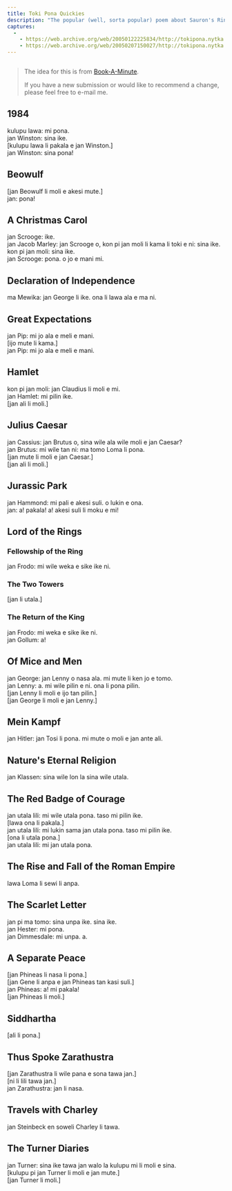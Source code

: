 ```yaml
---
title: Toki Pona Quickies
description: "The popular (well, sorta popular) poem about Sauron's Ring. Woohoo."
captures:
  -
    - https://web.archive.org/web/20050122225834/http://tokipona.nytka.org:80/text/quickies.html
    - https://web.archive.org/web/20050207150027/http://tokipona.nytka.org:80/text/quickies.html
---
```

<img />

> The idea for this is from [Book-A-Minute](http://rinkworks.com/bookaminute/).
>
> If you have a new submission or would like to recommend a change, please feel free to e-mail me.

## 1984  
kulupu lawa: mi pona.  
jan Winston: sina ike.  
[kulupu lawa li pakala e jan Winston.]  
jan Winston: sina pona!  

## Beowulf  
[jan Beowulf li moli e akesi mute.]  
jan: pona!  

## A Christmas Carol  
jan Scrooge: ike.  
jan Jacob Marley: jan Scrooge o, kon pi jan moli li kama li toki e ni: sina ike.  
kon pi jan moli: sina ike.  
jan Scrooge: pona. o jo e mani mi.  

## Declaration of Independence  
ma Mewika: jan George li ike. ona li lawa ala e ma ni.  

## Great Expectations  
jan Pip: mi jo ala e meli e mani.  
[ijo mute li kama.]  
jan Pip: mi jo ala e meli e mani.  

## Hamlet  
kon pi jan moli: jan Claudius li moli e mi.  
jan Hamlet: mi pilin ike.  
[jan ali li moli.]  

## Julius Caesar  
jan Cassius: jan Brutus o, sina wile ala wile moli e jan Caesar?  
jan Brutus: mi wile tan ni: ma tomo Loma li pona.  
[jan mute li moli e jan Caesar.]  
[jan ali li moli.]  

## Jurassic Park  
jan Hammond: mi pali e akesi suli. o lukin e ona.  
jan: a! pakala! a! akesi suli li moku e mi!  

## Lord of the Rings  

### Fellowship of the Ring  
jan Frodo: mi wile weka e sike ike ni.  

### The Two Towers  
[jan li utala.]  

### The Return of the King  
jan Frodo: mi weka e sike ike ni.  
jan Gollum: a!  

## Of Mice and Men  
jan George: jan Lenny o nasa ala. mi mute li ken jo e tomo.  
jan Lenny: a. mi wile pilin e ni. ona li pona pilin.  
[jan Lenny li moli e ijo tan pilin.]  
[jan George li moli e jan Lenny.]  

## Mein Kampf  
jan Hitler: jan Tosi li pona. mi mute o moli e jan ante ali.  

## Nature's Eternal Religion  
jan Klassen: sina wile lon la sina wile utala.  

## The Red Badge of Courage  
jan utala lili: mi wile utala pona. taso mi pilin ike.  
[lawa ona li pakala.]  
jan utala lili: mi lukin sama jan utala pona. taso mi pilin ike.  
[ona li utala pona.]  
jan utala lili: mi jan utala pona.  

## The Rise and Fall of the Roman Empire  
lawa Loma li sewi li anpa.  

## The Scarlet Letter  
jan pi ma tomo: sina unpa ike. sina ike.  
jan Hester: mi pona.  
jan Dimmesdale: mi unpa. a.  

## A Separate Peace  
[jan Phineas li nasa li pona.]  
[jan Gene li anpa e jan Phineas tan kasi suli.]  
jan Phineas: a! mi pakala!  
[jan Phineas li moli.]  

## Siddhartha  
[ali li pona.]  

## Thus Spoke Zarathustra  
[jan Zarathustra li wile pana e sona tawa jan.]  
[ni li lili tawa jan.]  
jan Zarathustra: jan li nasa.  

## Travels with Charley  
jan Steinbeck en soweli Charley li tawa.  

## The Turner Diaries  
jan Turner: sina ike tawa jan walo la kulupu mi li moli e sina.  
[kulupu pi jan Turner li moli e jan mute.]  
[jan Turner li moli.]

 

